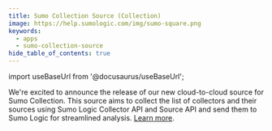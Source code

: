 ```yaml
---
title: Sumo Collection Source (Collection)
image: https://help.sumologic.com/img/sumo-square.png
keywords:
  - apps
  - sumo-collection-source
hide_table_of_contents: true    
---
```


import useBaseUrl from '@docusaurus/useBaseUrl';



We're excited to announce the release of our new cloud-to-cloud source for Sumo Collection. This source aims to collect the list of collectors and their sources using Sumo Logic Collector API and Source API and send them to Sumo Logic for streamlined analysis. [Learn more](/docs/send-data/hosted-collectors/cloud-to-cloud-integration-framework/sumo-collection-source).